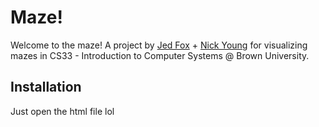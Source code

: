 # Maze!

Welcome to the maze! A project by [Jed Fox](https://jedfox.com) + [Nick Young](https://github.com/n-young) for visualizing mazes in CS33 - Introduction to Computer Systems @ Brown University.

## Installation

Just open the html file lol
